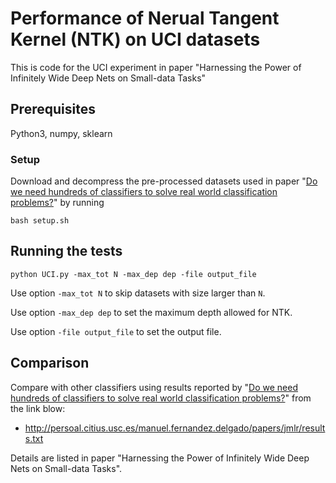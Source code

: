 # Performance of Nerual Tangent Kernel (NTK) on UCI datasets
This is code for the UCI experiment in paper "Harnessing the Power of Infinitely Wide Deep Nets on Small-data Tasks"
## Prerequisites
Python3, numpy, sklearn
### Setup
Download and decompress the pre-processed datasets used in paper "[Do we need hundreds of classifiers to solve real world classification problems?](http://jmlr.org/papers/volume15/delgado14a/delgado14a.pdf)" by running
```
bash setup.sh
```
## Running the tests
```
python UCI.py -max_tot N -max_dep dep -file output_file
```
Use option `-max_tot N` to skip datasets with size larger than `N`.

Use option `-max_dep dep` to set the maximum depth allowed for NTK.

Use option `-file output_file` to set the output file.
## Comparison
Compare with other classifiers using results reported by "[Do we need hundreds of classifiers to solve real world classification problems?](http://jmlr.org/papers/volume15/delgado14a/delgado14a.pdf)" from the link blow:
- http://persoal.citius.usc.es/manuel.fernandez.delgado/papers/jmlr/results.txt

Details are listed in paper "Harnessing the Power of Infinitely Wide Deep Nets on Small-data Tasks".
